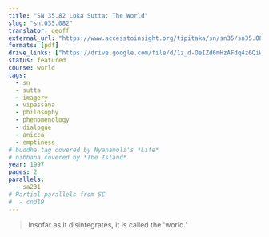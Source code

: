 ```yaml
---
title: "SN 35.82 Loka Sutta: The World"
slug: "sn.035.082"
translator: geoff
external_url: "https://www.accesstoinsight.org/tipitaka/sn/sn35/sn35.082.than.html"
formats: [pdf]
drive_links: ["https://drive.google.com/file/d/1z_d-OeIZd6mHzAFdq4z6QiW7GgPVQwaT/view?usp=drivesdk"]
status: featured
course: world
tags:
  - sn
  - sutta
  - imagery
  - vipassana
  - philosophy
  - phenomenology
  - dialogue
  - anicca
  - emptiness
# buddha tag covered by Nyanamoli's *Life*
# nibbana covered by *The Island*
year: 1997
pages: 2
parallels:
  - sa231
# Partial parallels from SC
#  - cnd19
---
```


> Insofar as it disintegrates, it is called the 'world.'

<!---->
